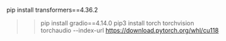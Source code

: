  pip install transformers==4.36.2 
>> pip install gradio==4.14.0
>>  pip3 install torch torchvision torchaudio --index-url https://download.pytorch.org/whl/cu118
